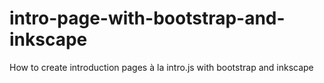 intro-page-with-bootstrap-and-inkscape
======================================

How to create introduction pages à la intro.js with bootstrap and inkscape
